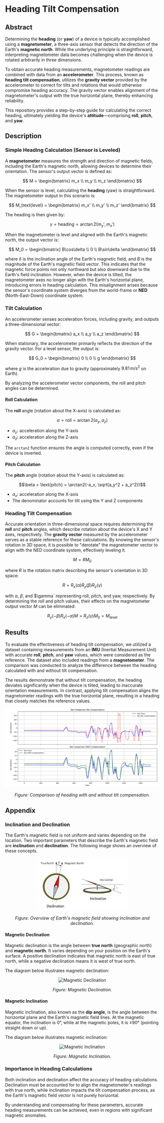 # Heading Tilt Compensation

## Abstract
Determining the **heading** (or **yaw**) of a device is typically accomplished using a **magnetometer**, a three-axis sensor that detects the direction of the Earth's **magnetic north**. While the underlying principle is straightforward, interpreting magnetometer data becomes challenging when the device is rotated arbitrarily in three dimensions.

To obtain accurate heading measurements, magnetometer readings are combined with data from an **accelerometer**. This process, known as **heading tilt compensation**, utilizes the **gravity vector** provided by the accelerometer to correct for tilts and rotations that would otherwise compromise heading accuracy. The gravity vector enables alignment of the magnetometer's output with the true horizontal plane, thereby enhancing reliability.

This repository provides a step-by-step guide for calculating the correct heading, ultimately yielding the device's **attitude**—comprising **roll**, **pitch**, and **yaw**.

## Description

### Simple Heading Calculation (Sensor is Leveled)
A **magnetometer** measures the strength and direction of magnetic fields, including the Earth's magnetic north, allowing devices to determine their orientation. The sensor's output vector is defined as:

$$
M =
\begin{bmatrix}
m_x \\
m_y \\
m_z
\end{bmatrix}
$$

When the sensor is level, calculating the **heading** (yaw) is straightforward. The magnetometer output in this scenario is:

$$
M_\text{level} =
\begin{bmatrix}
m_x' \\
m_y' \\
m_z'
\end{bmatrix}
$$

The heading is then given by:

$$
\gamma = \text{heading} = \arctan2(m_y', m_x')
$$

When the magnetometer is level and aligned with the Earth's magnetic north, the output vector is:

$$
M_0 =
\begin{bmatrix}
B\cos\delta \\
0 \\
B\sin\delta
\end{bmatrix}
$$

where $\delta$ is the inclination angle of the Earth's magnetic field, and $B$ is the magnitude of the Earth's magnetic field vector. This indicates that the magnetic force points not only northward but also downward due to the Earth's field inclination. However, when the device is tilted, the magnetometer axes no longer align with the Earth's horizontal plane, introducing errors in heading calculation. This misalignment arises because the sensor's coordinate system diverges from the world-frame or **NED** (North-East-Down) coordinate system.

### Tilt Calculation
An accelerometer senses acceleration forces, including gravity, and outputs a three-dimensional vector:

$$
G =
\begin{bmatrix}
a_x \\
a_y \\
a_z
\end{bmatrix}
$$

When stationary, the accelerometer primarily reflects the direction of the gravity vector. For a level sensor, the output is:

$$
G_0 =
\begin{bmatrix}
0 \\
0 \\
g
\end{bmatrix}
$$

where $g$ is the acceleration due to gravity (approximately $9.81\,\text{m/s}^2$ on Earth).

By analyzing the accelerometer vector components, the roll and pitch angles can be determined.

#### Roll Calculation

The **roll** angle (rotation about the X-axis) is calculated as:

```math
\alpha = \text{roll} = \arctan2(a_y, a_z)
```

- $`a_y`$: acceleration along the Y-axis
- $`a_z`$: acceleration along the Z-axis

The `arctan2` function ensures the angle is computed correctly, even if the device is inverted.

#### Pitch Calculation

The **pitch** angle (rotation about the Y-axis) is calculated as:

```math
\beta = \text{pitch} = \arctan2(-a_x, \sqrt{a_y^2 + a_z^2})
```

- $`a_x`$: acceleration along the X-axis
- The denominator accounts for tilt using the Y and Z components

<!-- This method maintains accuracy regardless of device orientation. -->

### Heading Tilt Compensation

Accurate orientation in three-dimensional space requires determining the **roll** and **pitch** angles, which describe rotation about the device's X and Y axes, respectively. The **gravity vector** measured by the accelerometer serves as a stable reference for these calculations. By knowing the sensor's rotation in 3D space, it is possible to "derotate" the magnetometer vector to align with the NED coordinate system, effectively leveling it.

$$
M = R M_0
$$

where $R$ is the rotation matrix describing the sensor's orientation in 3D space:

$$
R = R_x(\alpha) R_y(\beta) R_z(\gamma)
$$

with $\alpha$, $\beta$, and $\gamma` representing roll, pitch, and yaw, respectively. By determining the roll and pitch values, their effects on the magnetometer output vector $M$ can be eliminated:

$$
R_y(-\beta) R_x(-\alpha) M =  R_z(\gamma) M_0 = M_\text{level}
$$

## Results

To evaluate the effectiveness of heading tilt compensation, we utilized a dataset containing measurements from an **IMU** (Inertial Measurement Unit) with accurate **roll**, **pitch**, and **yaw** values, which were considered as the reference. The dataset also included readings from a **magnetometer**. The comparison was conducted to analyze the difference between the heading calculated with and without tilt compensation.

The results demonstrate that without tilt compensation, the heading deviates significantly when the device is tilted, leading to inaccurate orientation measurements. In contrast, applying tilt compensation aligns the magnetometer readings with the true horizontal plane, resulting in a heading that closely matches the reference values.

<div align="center">
  <img src="results/res.png" alt="Comparison of heading with and without tilt compensation">
  <p><em>Figure: Comparison of heading with and without tilt compensation.</em></p>
</div>

## Appendix

### Inclination and Declination

The Earth's magnetic field is not uniform and varies depending on the location. Two important parameters that describe the Earth's magnetic field are **inclination** and **declination**. The following image shows an overview of these concepts.

<div align="center">
  <img src="src/boussole.jpg" alt="Overview of Earth's magnetic field showing inclination and declination">
  <p><em>Figure: Overview of Earth's magnetic field showing inclination and declination.</em></p>
</div>

#### Magnetic Declination
Magnetic declination is the angle between **true north** (geographic north) and **magnetic north**. It varies depending on your position on the Earth's surface. A positive declination indicates that magnetic north is east of true north, while a negative declination means it is west of true north.

The diagram below illustrates magnetic declination:

<div align="center">
  <img src="https://www.ncei.noaa.gov/sites/g/files/anmtlf171/files/inline-images/D.jpg" alt="Magnetic Declination">
  <p><em>Figure: Magnetic Declination.</em></p>
</div>

#### Magnetic Inclination
Magnetic inclination, also known as the **dip angle**, is the angle between the horizontal plane and the Earth's magnetic field lines. At the magnetic equator, the inclination is 0°, while at the magnetic poles, it is ±90° (pointing straight down or up).

The diagram below illustrates magnetic inclination:

<div align="center">
  <img src="https://www.ncei.noaa.gov/sites/g/files/anmtlf171/files/inline-images/I.jpg" alt="Magnetic Inclination">
  <p><em>Figure: Magnetic Inclination.</em></p>
</div>

### Importance in Heading Calculations
Both inclination and declination affect the accuracy of heading calculations. Declination must be accounted for to align the magnetometer's readings with true north, while inclination impacts the tilt compensation process, as the Earth's magnetic field vector is not purely horizontal.

By understanding and compensating for these parameters, accurate heading measurements can be achieved, even in regions with significant magnetic anomalies.
